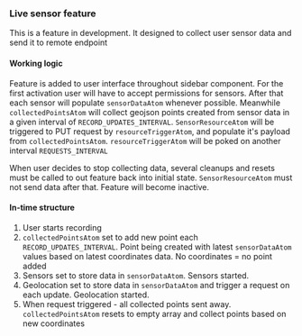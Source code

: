### Live sensor feature

This is a feature in development. It designed to collect user sensor data and send it to remote endpoint

#### Working logic

Feature is added to user interface throughout sidebar component.
For the first activation user will have to accept permissions for sensors.
After that each sensor will populate `sensorDataAtom` whenever possible.
Meanwhile `collectedPointsAtom` will collect geojson points created from sensor data in a given interval of `RECORD_UPDATES_INTERVAL`.
`SensorResourceAtom` will be triggered to PUT request by `resourceTriggerAtom`, and populate it's payload from `collectedPointsAtom`. `resourceTriggerAtom` will be poked on another interval `REQUESTS_INTERVAL`

When user decides to stop collecting data, several cleanups and resets must be called to out feature back into initial state. `SensorResourceAtom` must not send data after that. Feature will become inactive.

#### In-time structure

1. User starts recording
2. `collectedPointsAtom` set to add new point each `RECORD_UPDATES_INTERVAL`. Point being created with latest `sensorDataAtom` values based on latest coordinates data. No coordinates = no point added
3. Sensors set to store data in `sensorDataAtom`. Sensors started.
4. Geolocation set to store data in `sensorDataAtom` and trigger a request on each update. Geolocation started.
5. When request triggered - all collected points sent away. `collectedPointsAtom` resets to empty array and collect points based on new coordinates
